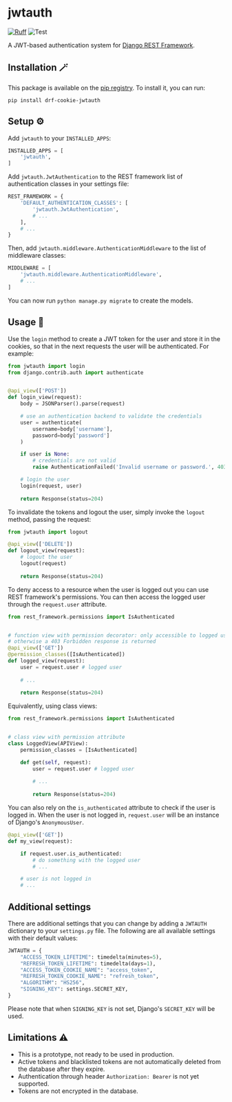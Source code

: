 # jwtauth

[![Ruff](https://img.shields.io/endpoint?url=https://raw.githubusercontent.com/astral-sh/ruff/main/assets/badge/v2.json)](https://github.com/astral-sh/ruff)
![Test](https://github.com/lorenzocelli/jwtauth/actions/workflows/python-test.yml/badge.svg?branch=main)

A JWT-based authentication system for 
[Django REST Framework](https://github.com/encode/django-rest-framework/tree/master).

## Installation 🪄

This package is available on the [pip registry](https://pypi.org/project/drf-cookie-jwtauth/). 
To install it, you can run:
```
pip install drf-cookie-jwtauth
```

## Setup ⚙️

Add `jwtauth` to your `INSTALLED_APPS`:

```python
INSTALLED_APPS = [
    'jwtauth',
]
```

Add `jwtauth.JwtAuthentication` to the REST framework list of authentication classes in your
settings file:

```python
REST_FRAMEWORK = {
    'DEFAULT_AUTHENTICATION_CLASSES': [
        'jwtauth.JwtAuthentication',
        # ...
    ],
    # ...
}
```

Then, add `jwtauth.middleware.AuthenticationMiddleware` to the list of middleware classes:

```python
MIDDLEWARE = [
    'jwtauth.middleware.AuthenticationMiddleware',
    # ...
]
```

You can now run `python manage.py migrate` to create the models.

## Usage 📕

Use the `login` method to create a JWT token for the user and store it in the cookies, so that in the next requests
the user will be authenticated. For example:

```python
from jwtauth import login
from django.contrib.auth import authenticate


@api_view(['POST'])
def login_view(request):
    body = JSONParser().parse(request)

    # use an authentication backend to validate the credentials
    user = authenticate(
        username=body['username'],
        password=body['password']
    )

    if user is None:
        # credentials are not valid
        raise AuthenticationFailed('Invalid username or password.', 403)

    # login the user
    login(request, user)
    
    return Response(status=204)
```

To invalidate the tokens and logout the user, simply invoke the `logout` method, passing the request:

```python
from jwtauth import logout

@api_view(['DELETE'])
def logout_view(request):
    # logout the user
    logout(request)
    
    return Response(status=204)
```

To deny access to a resource when the user is logged out you can use REST framework's permissions.
You can then access the logged user through the `request.user` attribute.

```python
from rest_framework.permissions import IsAuthenticated


# function view with permission decorator: only accessible to logged users,
# otherwise a 403 Forbidden response is returned
@api_view(['GET'])
@permission_classes([IsAuthenticated])
def logged_view(request):
    user = request.user # logged user
    
    # ...
    
    return Response(status=204)
```

Equivalently, using class views:

```python
from rest_framework.permissions import IsAuthenticated


# class view with permission attribute
class LoggedView(APIView):
    permission_classes = [IsAuthenticated]

    def get(self, request):
        user = request.user # logged user
        
        # ...
        
        return Response(status=204)
```

You can also rely on the `is_authenticated` attribute to check if the user is logged in.
When the user is not logged in, `request.user` will be an instance of Django's `AnonymousUser`.

```python
@api_view(['GET'])
def my_view(request):

    if request.user.is_authenticated:
        # do something with the logged user
        # ...

    # user is not logged in
    # ...
```

## Additional settings

There are additional settings that you can change by adding a `JWTAUTH` dictionary to your
`settings.py` file. The following are all available settings with their default values:

```python
JWTAUTH = {
    "ACCESS_TOKEN_LIFETIME": timedelta(minutes=5),
    "REFRESH_TOKEN_LIFETIME": timedelta(days=1),
    "ACCESS_TOKEN_COOKIE_NAME": "access_token",
    "REFRESH_TOKEN_COOKIE_NAME": "refresh_token",
    "ALGORITHM": "HS256",
    "SIGNING_KEY": settings.SECRET_KEY,
}
```

Please note that when `SIGNING_KEY` is not set, Django's `SECRET_KEY` will be used.

## Limitations ⚠️

- This is a prototype, not ready to be used in production.
- Active tokens and blacklisted tokens are not automatically deleted from the database after they expire.
- Authentication through header `Authorization: Bearer` is not yet supported.
- Tokens are not encrypted in the database.
